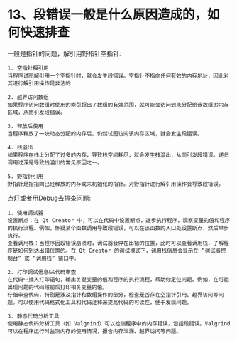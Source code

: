 # 13、段错误一般是什么原因造成的，如何快速排查

一般是指针的问题，解引用野指针空指针:  

    1. 空指针解引用 
    当程序试图解引用一个空指针时，就会发生段错误。空指针不指向任何有效的内存地址，因此对其进行解引用操作是非法的  
    
    2. 越界访问数组 
    如果程序访问数组时使用的索引超出了数组的有效范围，就可能会访问到未分配给该数组的内存区域，从而引发段错误。  
    
    3. 释放后使用
    当程序释放了一块动态分配的内存后，仍然试图访问该内存区域，就会发生段错误。
    
    4. 栈溢出
    如果程序在栈上分配了过多的内存，导致栈空间耗尽，就会发生栈溢出，从而引发段错误。递归调用过深是导致栈溢出的常见原因之一。
    
    5. 野指针引用
    野指针是指指向已经释放的内存或未初始化的指针。对野指针进行解引用操作会导致段错误。

点灯或者用Debug去排查问题:

    1. 使用调试器
    设置断点：在 Qt Creator 中，可以在代码中设置断点，逐步执行程序，观察变量的值和程序的执行流程。例如，怀疑某个函数调用导致段错误，可以在该函数的入口处设置断点，然后单步执行。
    查看调用栈：当程序因段错误崩溃时，调试器会停在出错的位置，此时可以查看调用栈，了解程序是如何到达出错位置的。在 Qt Creator 的调试模式下，调用栈信息会显示在 “调试器控制台” 或 “调用栈” 窗口中。
    
    2. 打印调试信息&&代码审查
    在代码中插入打印语句，输出关键变量的值和程序的执行流程，帮助你定位问题。例如，在可能出现问题的代码段前后打印相关变量的值。
    仔细审查代码，特别是涉及指针和数组操作的部分，检查是否存在空指针引用、越界访问等问题。可以使用代码格式化工具和代码注释来提高代码的可读性，便于发现问题。

    3. 静态代码分析工具
    使用静态代码分析工具（如 Valgrind）可以检测程序中的内存错误，包括段错误。Valgrind 可以在程序运行时监测内存的使用情况，报告内存泄漏、越界访问等问题。
    
    